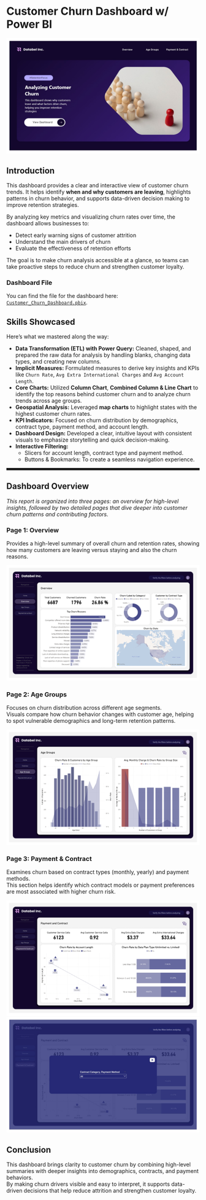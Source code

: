 # Customer Churn Dashboard w/ Power BI

![Home Page](/images/Home_Page.jpg)

## Introduction

This dashboard provides a clear and interactive view of customer churn trends. It helps identify **when and why customers are leaving**, highlights patterns in churn behavior, and supports data-driven decision making to improve retention strategies.

By analyzing key metrics and visualizing churn rates over time, the dashboard allows businesses to:

- Detect early warning signs of customer attrition
- Understand the main drivers of churn
- Evaluate the effectiveness of retention efforts

The goal is to make churn analysis accessible at a glance, so teams can take proactive steps to reduce churn and strengthen customer loyalty.

### Dashboard File
You can find the file for the dashboard here: [`Customer_Churn_Dashboard.pbix`](/Customer_Churn_Dashboard.pbix).

## Skills Showcased
Here’s what we mastered along the way:
- **Data Transformation (ETL) with Power Query:** Cleaned, shaped, and prepared the raw data for analysis by handling blanks, changing data types, and creating new columns.
- **Implicit Measures:** Formulated measures to derive key insights and KPIs like `Churn Rate`, `Avg Extra International Charges` and `Avg Account Length`.
- **Core Charts:** Utilized **Column Chart**, **Combined Column & Line Chart** to identify the top reasons behind customer churn and to analyze churn trends across age groups.
- **Geospatial Analysis:** Leveraged **map charts** to highlight states with the highest customer churn rates.
- **KPI Indicators:** Focused on churn distribution by demographics, contract type, payment method, and account length.  
- **Dashboard Design:** Developed a clear, intuitive layout with consistent visuals to emphasize storytelling and quick decision-making.  
- **Interactive Filtering:**  
  - Slicers for account length, contract type and payment method.
  - Buttons & Bookmarks: To create a seamless navigation experience.

<hr style="height:3px; border:none; border-top:3px solid;" />

## Dashboard Overview

*This report is organized into three pages: an overview for high-level insights, followed by two detailed pages that dive deeper into customer churn patterns and contributing factors.*

### Page 1: Overview
  Provides a high-level summary of overall churn and retention rates, showing how many customers are leaving versus staying and also the churn reasons.

![Overview Page](/images/Overview_Page.jpg)

### Page 2: Age Groups
  Focuses on churn distribution across different age segments.  
  Visuals compare how churn behavior changes with customer age, helping to spot vulnerable demographics and long-term retention patterns.  

![Age Groups Page](/images/Age_Groups_Page.jpg)

### Page 3: Payment & Contract 
  Examines churn based on contract types (monthly, yearly) and payment methods.  
  This section helps identify which contract models or payment preferences are most associated with higher churn risk.  

![Payment & Contract Page](/images/Payment_&_Contract_Page.jpg)
![Payment & Contract Page Filter](/images/Payment_&_Contract_Page_Filter.jpg)



## Conclusion  

This dashboard brings clarity to customer churn by combining high-level summaries with deeper insights into demographics, contracts, and payment behaviors.  
By making churn drivers visible and easy to interpret, it supports data-driven decisions that help reduce attrition and strengthen customer loyalty.  
